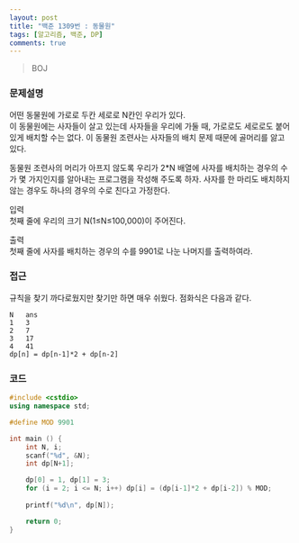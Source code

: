 ```yaml
---
layout: post
title: "백준 1309번 : 동물원"
tags: [알고리즘, 백준, DP]
comments: true
---
```


> BOJ  

### 문제설명  
어떤 동물원에 가로로 두칸 세로로 N칸인 우리가 있다.  
이 동물원에는 사자들이 살고 있는데 사자들을 우리에 가둘 때, 가로로도 세로로도 붙어 있게 배치할 수는 없다. 이 동물원 조련사는 사자들의 배치 문제 때문에 골머리를 앓고 있다.  

동물원 조련사의 머리가 아프지 않도록 우리가 2*N 배열에 사자를 배치하는 경우의 수가 몇 가지인지를 알아내는 프로그램을 작성해 주도록 하자. 사자를 한 마리도 배치하지 않는 경우도 하나의 경우의 수로 친다고 가정한다.  

입력  
첫째 줄에 우리의 크기 N(1≤N≤100,000)이 주어진다.  

출력  
첫째 줄에 사자를 배치하는 경우의 수를 9901로 나눈 나머지를 출력하여라.  

### 접근  
규칙을 찾기 까다로웠지만 찾기만 하면 매우 쉬웠다. 점화식은 다음과 같다.  
~~~
N   ans
1   3
2   7
3   17
4   41
dp[n] = dp[n-1]*2 + dp[n-2]
~~~

### 코드  
~~~c++
#include <cstdio>
using namespace std;

#define MOD 9901

int main () {
    int N, i;
    scanf("%d", &N);
    int dp[N+1];

    dp[0] = 1, dp[1] = 3;
    for (i = 2; i <= N; i++) dp[i] = (dp[i-1]*2 + dp[i-2]) % MOD;
    
    printf("%d\n", dp[N]);

    return 0;
}
~~~